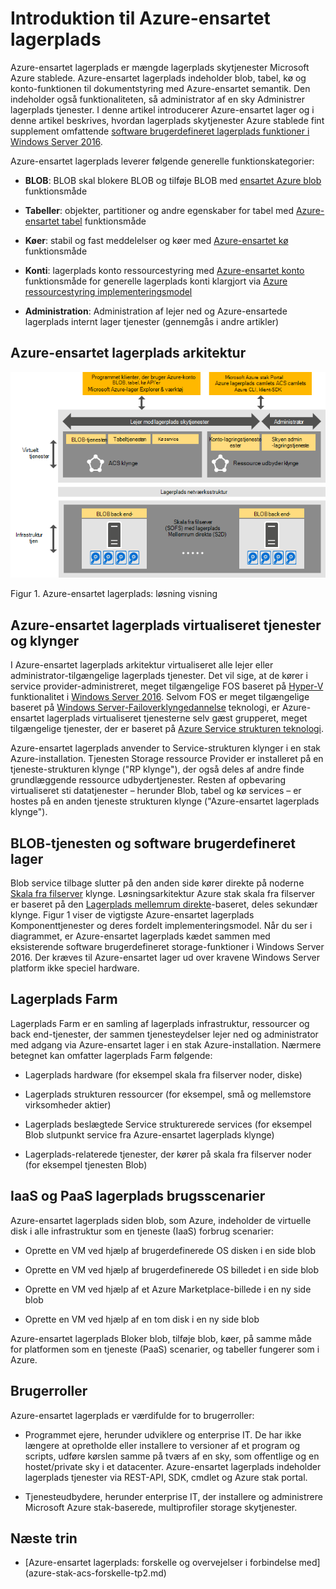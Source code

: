 <properties
    pageTitle="Introduktion til Azure-ensartet lagerplads | Microsoft Azure"
    description="Få mere at vide om Azure-ensartet lagerplads"
    services="azure-stack"
    documentationCenter=""
    authors="AniAnirudh"
    manager="darmour"
    editor=""/>

<tags
    ms.service="azure-stack"
    ms.workload="na"
    ms.tgt_pltfrm="na"
    ms.devlang="na"
    ms.topic="get-started-article"
    ms.date="09/26/2016"
    ms.author="anirudha"/>

# <a name="introduction-to-azure-consistent-storage"></a>Introduktion til Azure-ensartet lagerplads
Azure-ensartet lagerplads er mængde lagerplads skytjenester Microsoft Azure stablede. Azure-ensartet lagerplads indeholder blob, tabel, kø og konto-funktionen til dokumentstyring med Azure-ensartet semantik. Den indeholder også funktionaliteten, så administrator af en sky Administrer lagerplads tjenester. I denne artikel introducerer Azure-ensartet lager og i denne artikel beskrives, hvordan lagerplads skytjenester Azure stablede fint supplement omfattende [software brugerdefineret lagerplads funktioner i Windows Server 2016](https://blogs.technet.microsoft.com/windowsserver/2016/04/14/ten-reasons-youll-love-windows-server-2016-5-software-defined-storage/).

Azure-ensartet lagerplads leverer følgende generelle funktionskategorier:

- **BLOB**: BLOB skal blokere BLOB og tilføje BLOB med   [ensartet Azure blob](https://msdn.microsoft.com/library/azure/dd179355.aspx#Anchor_1) 
   funktionsmåde

- **Tabeller**: objekter, partitioner og andre egenskaber for tabel med   [Azure-ensartet tabel](https://msdn.microsoft.com/library/azure/dd179355.aspx#Anchor_3) 
   funktionsmåde

- **Køer**: stabil og fast meddelelser og køer med   [Azure-ensartet kø](https://msdn.microsoft.com/library/azure/dd179355.aspx#Anchor_2) 
   funktionsmåde

- **Konti**: lagerplads konto ressourcestyring med   [Azure-ensartet konto](https://azure.microsoft.com/documentation/articles/storage-create-storage-account/) 
   funktionsmåde for generelle lagerplads konti klargjort via [Azure ressourcestyring implementeringsmodel](https://azure.microsoft.com/documentation/articles/resource-manager-deployment-model/)

- **Administration**: Administration af lejer ned og Azure-ensartede lagerplads internt lager tjenester (gennemgås i andre artikler)

<span id="_Toc386544160" class="anchor"><span id="_Toc389466733" class="anchor"><span id="_Toc433223833" class="anchor"></span></span></span>
## <a name="azure-consistent-storage-architecture"></a>Azure-ensartet lagerplads arkitektur

![Azure stak lagerplads: løsning visning](./media/azure-stack-storage-overview/acs-solution-view.png)

<span id="_Ref428549771" class="anchor"></span>Figur 1. Azure-ensartet lagerplads: løsning visning

## <a name="azure-consistent-storage-virtualized-services-and-clusters"></a>Azure-ensartet lagerplads virtualiseret tjenester og klynger

I Azure-ensartet lagerplads arkitektur virtualiseret alle lejer eller administrator-tilgængelige lagerplads tjenester. Det vil sige, at de kører i service provider-administreret, meget tilgængelige FOS baseret på [Hyper-V](https://technet.microsoft.com/library/dn765471.aspx) funktionalitet i [Windows Server 2016](http://www.microsoft.com/server-cloud/products/windows-server-2016/).
Selvom FOS er meget tilgængelige baseret på [Windows Server-Failoverklyngedannelse](https://technet.microsoft.com/library/dn765474.aspx) teknologi, er Azure-ensartet lagerplads virtualiseret tjenesterne selv gæst grupperet, meget tilgængelige tjenester, der er baseret på [Azure Service strukturen teknologi](http://azure.microsoft.com/campaigns/service-fabric/).

Azure-ensartet lagerplads anvender to Service-strukturen klynger i en stak Azure-installation.
Tjenesten Storage ressource Provider er installeret på en tjeneste-strukturen klynge ("RP klynge"), der også deles af andre finde grundlæggende ressource udbydertjenester. Resten af opbevaring virtualiseret sti datatjenester – herunder Blob, tabel og kø services – er hostes på en anden tjeneste strukturen klynge ("Azure-ensartet lagerplads klynge").

## <a name="blob-service-and-software-defined-storage"></a>BLOB-tjenesten og software brugerdefineret lager

Blob service tilbage slutter på den anden side kører direkte på noderne [Skala fra filserver](https://technet.microsoft.com/library/hh831349.aspx) klynge. Løsningsarkitektur Azure stak skala fra filserver er baseret på den [Lagerplads mellemrum direkte](https://technet.microsoft.com/library/mt126109.aspx)-baseret, deles sekundær klynge. Figur 1 viser de vigtigste Azure-ensartet lagerplads Komponenttjenester og deres fordelt implementeringsmodel. Når du ser i diagrammet, er Azure-ensartet lagerplads kædet sammen med eksisterende software brugerdefineret storage-funktioner i Windows Server 2016. Der kræves til Azure-ensartet lager ud over kravene Windows Server platform ikke speciel hardware.

## <a name="storage-farm"></a>Lagerplads Farm

Lagerplads Farm er en samling af lagerplads infrastruktur, ressourcer og back end-tjenester, der sammen tjenesteydelser lejer ned og administrator med adgang via Azure-ensartet lager i en stak Azure-installation. Nærmere betegnet kan omfatter lagerplads Farm følgende:

- Lagerplads hardware (for eksempel skala fra filserver noder, diske)

- Lagerplads strukturen ressourcer (for eksempel, små og mellemstore virksomheder aktier)

- Lagerplads beslægtede Service strukturerede services (for eksempel Blob slutpunkt service fra Azure-ensartet lagerplads klynge)

- Lagerplads-relaterede tjenester, der kører på skala fra filserver noder (for eksempel tjenesten Blob)

## <a name="iaas-and-paas-storage-usage-scenarios"></a>IaaS og PaaS lagerplads brugsscenarier

Azure-ensartet lagerplads siden blob, som Azure, indeholder de virtuelle disk i alle infrastruktur som en tjeneste (IaaS) forbrug scenarier:

- Oprette en VM ved hjælp af brugerdefinerede OS disken i en side blob

- Oprette en VM ved hjælp af brugerdefinerede OS billedet i en side blob

- Oprette en VM ved hjælp af et Azure Marketplace-billede i en ny side blob

- Oprette en VM ved hjælp af en tom disk i en ny side blob

Azure-ensartet lagerplads Bloker blob, tilføje blob, køer, på samme måde for platformen som en tjeneste (PaaS) scenarier, og tabeller fungerer som i Azure.

## <a name="user-roles"></a>Brugerroller


Azure-ensartet lagerplads er værdifulde for to brugerroller:

- Programmet ejere, herunder udviklere og enterprise IT. De har ikke længere at opretholde eller installere to versioner af et program og scripts, udføre kørslen samme på tværs af en sky, som offentlige og en hostet/private sky i et datacenter. Azure-ensartet lagerplads indeholder lagerplads tjenester via REST-API, SDK, cmdlet og Azure stak portal.

- Tjenesteudbydere, herunder enterprise IT, der installere og administrere Microsoft Azure stak-baserede, multiprofiler storage skytjenester.

## <a name="next-steps"></a>Næste trin


- <span id="Concepts" class="anchor"></span>[Azure-ensartet lagerplads: forskelle og overvejelser i forbindelse med] (azure-stak-acs-forskelle-tp2.md)
